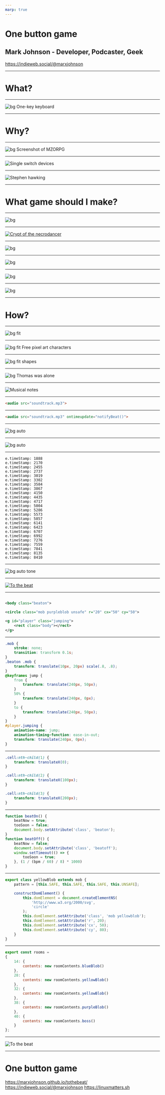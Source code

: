 ```yaml
---
marp: true
---
```


# One button game

## Mark Johnson - Developer, Podcaster, Geek

https://indieweb.social/@marxjohnson

---

# What?

<!--
* What is a one-button game?
* A game that only accepts a input from a single button to control it.
-->

---

![bg One-key keyboard](onekey.png)

<!--
* Could be a single keyboard key, mouse button, button on a game controller, etc.
* I will point at this time that I am a web developer, not a game developer. This will become apparent.
-->

---

# Why?

<!--
* My friends and I occasionally like to do a game jam, where we challenge each other to make a game.
* It's good to put some restriction on the game to focus our efforts, limit the scope and encourage creativity.
* If you've seen me talk before, you might remember we once challenged each other to write a game in a Bash script.
-->

---

![bg Screenshot of MZORPG](mzorpg.png)

<!--
* Beyond the contrived reasons, a one-button game is maximally accessible.
* The simplest input device is a "single switch" interface, for use by people with limited movement or motor control.
-->

---

![Single switch devices](singlesiwtches.png)

<!--
* They take various forms, big button, small switch.
* One button, that's pressed or not.
-->

---

![Stephen hawking](stephenhawking.jpg)

<!--
* A famous example is Stephen Hawking, who controlled his computer by twitching his cheek, with the aid of a special camera.
-->

---

# What game should I make?

<!--
* A game needs and element of challenge to it. What is challenging about pressing a single button?
* I could think of 2 factors - speed and accuracy.
* Games where you press a button a quickly as possible exist - "cookie clicker"
-->

---

![bg](cookieclicker.png)

<!--
* I couldn't think of anything more interesting for speed, so I started thinking about accuracy.
* At the time I was playing a game called Crypt of the NecroDancer.
-->

---

[![Crypt of the necrodancer](necrodancer.png)](necrodancer.webm)

<!--
* It's a rogue-like dungeon-crawler where you have to move to the beat of the music.
* Each enemy dances in a different pattern, You need to learn the pattern and hit the enemy when its not moving to kill it.
-->

---

![bg](ndcontrols1.png)

---

![bg](ndcontrols2.png)

<!--
* You control it with the 4 direction keys or buttons, moving up-down-left-right in time with the beat.
-->

---

![bg](ndcontrols3.png)

<!--
* So I thought, if I only moved in one direction instead of 4, I'd only need 1 button!
-->

---

![bg](ndcontrols4.png)

<!--
* This was my concept - make a game a bit like CotND, but with 1-dimensional levels.
-->

---

# How?

<!--
* I started looking at game engines.
* I would need a way to display a corridor, enemies and the player character.
* I would need to play some music, at least a basic beat.
* When the player presses a button, I would need to tell if it was in time with the beat, and move the character.
* If you're not already a game developer, most engines have a pretty steep learning curve. I realised I would spend all the time I had free just learning now to use an engine.
* Then I realised I already knew a platform that could display graphics, play sounds and respond to user input
-->

---

![bg fit](html5-icon-png-1.jpg)
<!--
* The web.
* So I decided to write the game to run in a web browser.
* I got a bit hung up on graphics at first.
-->

---
<!--
_footer: https://zerie.itch.io/tiny-rpg-character-asset-pack
-->
![bg fit Free pixel art characters](chracters.png)


<!--
* Thinking of NecroDancer, I started looking for free assets with pixel art characters and monsters.
* I realised that displaying an animating these nicely was going to be a lot of work.
* So I started to think outside the box. If I'm working with the web, I can easily draw and animate shapes with SVG.
-->

---


![bg fit shapes](shapes.png)

<!--
* But who would want to play a game where all the characters were simple shapes?
* Then I remembered I'd played a game just like that.
-->

---


![bg Thomas was alone](thomas.jpg)

<!--
* In 2012 indie game Thomas was Alone, the title character was a rectangle.
* That won a BAFTA.
* I think I'm on to a winner.
-->

---

![Musical notes](music-note-silhouette.jpg)

<!--
* Next I had to look at music. This was going to be easy bit
-->

---

```html
<audio src="soundtrack.mp3">
```

<!--
* I figured I could play pretty much whatever audio I wanted using the HTML Audio element.
-->

---

```html
<audio src="soundtrack.mp3" ontimeupdate="notifyBeat()">
```

<!--
* Bonus: Audio elements emit a timeupdate event as the audio is played! This is going to be easy, if I know the tempo of the music, I can just listen for these events and set a flag as we pass each beat, right?
-->

---

![bg auto](padme.png)
<!--
* Right?
-->

---
![bg auto](anakin.png)

<!--
* No.
-->

---

```
e.timeStamp: 1888
e.timeStamp: 2170
e.timeStamp: 2455
e.timeStamp: 2737
e.timeStamp: 3019
e.timeStamp: 3302
e.timeStamp: 3584
e.timeStamp: 3867
e.timeStamp: 4150
e.timeStamp: 4435
e.timeStamp: 4717
e.timeStamp: 5004
e.timeStamp: 5286
e.timeStamp: 5573
e.timeStamp: 5857
e.timeStamp: 6141
e.timeStamp: 6423
e.timeStamp: 6707
e.timeStamp: 6992
e.timeStamp: 7276
e.timeStamp: 7559
e.timeStamp: 7841
e.timeStamp: 8135
e.timeStamp: 8410
```
<!--
* timeupdate is not fired at regular intervals, it fires when it feels like it and tells you the current playback position. Useful for updating a progress bar, not useful for beat matching.
* I quickly realised if I was going to need to do accurate beat matching, I would need to generate the music myself.
-->

---

![bg auto tone](tonejs.png)

<!--
* Fortunately, Tone.js exists for this purpose.
* I mentioned I am not a game developer, nor am I a musician.
* I understand Tone just well enough to do what I needed to do, produce a simple drum beat at a given tempo.
-->

---

[![To the beat](tothebeat.png)](tothebeat.webm)

<!--
# Putting it together

* The game starts, the music starts playing.
* When each "beat" is played, an event is fired.
* We set an HTML class on the body element, wait a bit, then remove it.
* The actual time we wait is a bit tricky. We want to wait long enough that it's possible for a human to hit the beat accurately, but it still be a challenge. There's a bit of maths that tries to make it so that as the tempo is faster, the time you have to hit the beat is shorter, but the proportion of each bar that time covers is a bit longer to make it more managable.
* When the user presses the key (actually any key), we check if the beat is "on".
* If it is, they move forwards.
* If not, they get a "miss".
* When they reach an enemy, they have to watch for the right moment to jump. Each enemy has a shield which appears and disappears in a pattern. They have to jump when the shield is down, or the bounce off.
* When they finish the level, they get a score.
-->

---

```svg

<body class="beaton">

<circle class="mob purpleblob unsafe" r="20" cx="50" cy="50">

<g id="player" class="jumping">
    <rect class="body"></rect>
</g>

```

<!--
* All the animation is achieved with CSS. Javascript adds and removes classes, but doesn't change any positions.
-->

---

```css
.mob {
    stroke: none;
    transition: transform 0.1s;
}
.beaton .mob {
    transform: translate(10px, 20px) scale(.8, .8);
}
@keyframes jump {
    from {
        transform: translate(240px, 50px);
    }
    50% {
        transform: translate(240px, 0px);
    }
    to {
        transform: translate(240px, 50px);
    }
}
#player.jumping {
    animation-name: jump;
    animation-timing-function: ease-in-out;
    transform: translate(240px, 0px);
}
```

<!--
* Almost everything uses CSS transitions. Only the jumping player needed keyframe animation, as it's tricky to sync it up with the scrolling rooms.
-->

---

```css
.cell:nth-child(1) {
    transform: translateX(0);
}

.cell:nth-child(2) {
    transform: translateX(100px);
}

.cell:nth-child(3) {
    transform: translateX(200px);
}
```

<!--
* As the player "forwards" or "backwards", a room is added to one and and removed from another. Some nth-child CSS is used to make the corridor scroll along as this happens.
-->

---

```javascript
function beatOn() {
    beatNow = true;
    tooSoon = false;
    document.body.setAttribute('class', 'beaton');
}
function beatOff() {
    beatNow = false;
    document.body.setAttribute('class', 'beatoff');
    window.setTimeout(() => {
        tooSoon = true;
    }, (1 / (bpm / 60) / 8) * 1000)
}
```

<!--
* Everything that pulses to the beat is in response to a single "beaton" class added and removed from the body tag.
-->

---

```javascript
export class yellowBlob extends mob {
    pattern = [this.SAFE, this.SAFE, this.SAFE, this.UNSAFE];

    constructDomElement() {
        this.domElement = document.createElementNS(
            'http://www.w3.org/2000/svg',
            'circle'
        );
        this.domElement.setAttribute('class', 'mob yellowblob');
        this.domElement.setAttribute('r', 20);
        this.domElement.setAttribute('cx', 50);
        this.domElement.setAttribute('cy', 80);
    }
}
```
<!--
* An enemy is defined like this, an SVG shape and a pattern of safe/unsafe beats.
-->

---

```javascript
export const rooms =
{
    14: {
        contents: new roomContents.blueBlob()
    },
    28: {
        contents: new roomContents.yellowBlob()
    },
    32: {
        contents: new roomContents.yellowBlob()
    },
    38: {
        contents: new roomContents.purpleBlob()
    },
    40: {
        contents: new roomContents.boss()
    }
};
```
<!-- 
* A level is defined like this, a Javascript object of which rooms are occupied, the empty rooms are filled in between.
* For my prototype there's just one level, it would be pretty easy to generate a lot of these.
-->

---

![To the beat](tothebeat.png)

<!--
* A simple game can still be fun and challenging
* You don't have to be a game developer to make a game
* You can always work with what you know, you can always improve it later.
-->

---

<!--
_footer: ![Linux Matters](linuxmatters.png)
-->

# One button game

https://marxjohnson.github.io/tothebeat/
https://indieweb.social/@marxjohnson
https://linuxmatters.sh

